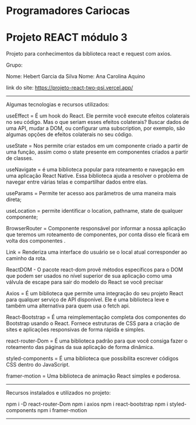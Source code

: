# Programadores Cariocas
# Projeto REACT módulo 3

Projeto para conhecimentos da biblioteca react e request com axios. 

Grupo:

Nome: Hebert Garcia da Silva
Nome: Ana Carolina Aquino

link do site: https://projeto-react-two-psi.vercel.app/

------------------------------------------------------------------------------------------------------------------

Algumas tecnologias e recursos utilizados:

useEffect =  É um hook do React. Ele permite você execute efeitos colaterais no seu código. Mas o que seriam esses efeitos colaterais? Buscar dados de uma API, mudar a DOM, ou configurar uma subscription, por exemplo, são algumas opções de efeitos colaterais no seu código.

useState = Nos permite criar estados em um componente criado a partir de uma função, assim como o state presente em componentes criados a partir de classes.

useNavigate = é uma biblioteca popular para roteamento e navegação em uma aplicação React Native. Essa biblioteca ajuda a resolver o problema de navegar entre várias telas e compartilhar dados entre elas.

useParams = Permite ter acesso aos parâmetros de uma maneira mais direta;

useLocation = permite identificar o location, pathname, state de qualquer componente;

BrowserRouter = Componente responsável por informar a nossa aplicação que teremos um roteamento de componentes, por conta disso ele ficará em volta dos componentes <Router> <Route> <Routes>.

Link = Renderiza uma interface do usuário se o local atual corresponder ao caminho da rota. 

ReactDOM - O pacote react-dom provê métodos específicos para o DOM que podem ser usados no nível superior de sua aplicação como uma válvula de escape para sair do modelo do React se você precisar

Axios = É um biblioteca que permite uma integração do seu projeto React para qualquer serviço de API disponível. Ele é uma biblioteca leve e também uma alternativa para quem usa o fetch api.

React-Bootstrap = É uma reimplementação completa dos componentes do Bootstrap usando o React. Fornece estruturas de CSS para a criação de sites e aplicações responsivas de forma rápida e simples.

react-router-Dom = É uma biblioteca padrão para que você consiga fazer o roteamento das páginas da sua aplicação de forma dinâmica.

styled-components = É uma biblioteca que possibilita escrever códigos CSS dentro do JavaScript.

framer-motion = Uma biblioteca de animação React simples e poderosa.

------------------------------------------------------------------------------------------------------------------

Recursos instalados e utilizados no projeto:

npm i -D react-router-Dom
npm i axios
npm i react-bootstrap
npm i styled-components
npm i framer-motion 

------------------------------------------------------------------------------------------------------------------
